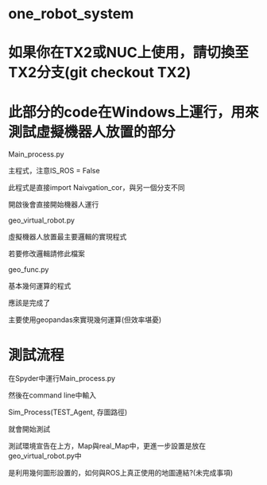 # one_robot_system

# 如果你在TX2或NUC上使用，請切換至TX2分支(git checkout TX2)

# 此部分的code在Windows上運行，用來測試虛擬機器人放置的部分

Main_process.py 

  主程式，注意IS_ROS = False
  
  此程式是直接import Naivgation_cor，與另一個分支不同
  
  開啟後會直接開始機器人運行
  
geo_virtual_robot.py

  虛擬機器人放置最主要邏輯的實現程式
  
  若要修改邏輯請修此檔案
  
geo_func.py

  基本幾何運算的程式
  
  應該是完成了
  
  主要使用geopandas來實現幾何運算(但效率堪憂)
  
# 測試流程

在Spyder中運行Main_process.py

然後在command line中輸入

Sim_Process(TEST_Agent, 存圖路徑)

就會開始測試

測試環境宣告在上方，Map與real_Map中，更進一步設置是放在geo_virtual_robot.py中

是利用幾何圖形設置的，如何與ROS上真正使用的地圖連結?(未完成事項)
